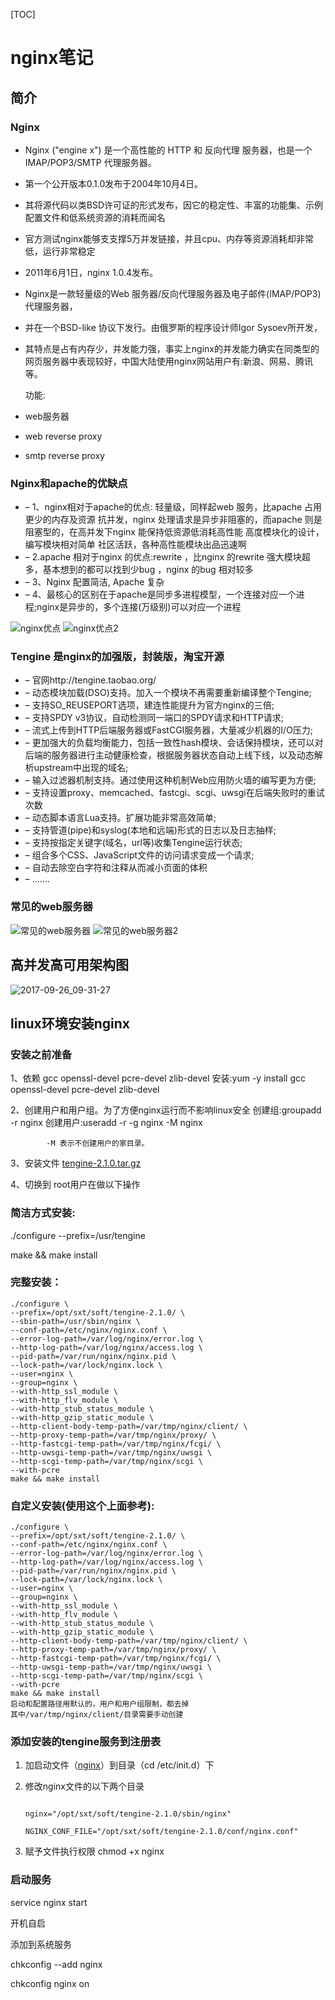 [TOC]



# nginx笔记

## 简介

### Nginx

- Nginx ("engine x") 是一个高性能的 HTTP 和 反向代理 服务器，也是一个 IMAP/POP3/SMTP 代理服务器。
- 第一个公开版本0.1.0发布于2004年10月4日。
- 其将源代码以类BSD许可证的形式发布，因它的稳定性、丰富的功能集、示例配置文件和低系统资源的消耗而闻名
- 官方测试nginx能够支支撑5万并发链接，并且cpu、内存等资源消耗却非常低，运行非常稳定


- 2011年6月1日，nginx 1.0.4发布。

- Nginx是一款轻量级的Web 服务器/反向代理服务器及电子邮件(IMAP/POP3)代理服务器，

- 并在一个BSD-like 协议下发行。由俄罗斯的程序设计师Igor Sysoev所开发，

- 其特点是占有内存少，并发能力强，事实上nginx的并发能力确实在同类型的网页服务器中表现较好，中国大陆使用nginx网站用户有:新浪、网易、腾讯等。

  功能:

- web服务器

- web reverse proxy

- smtp reverse proxy





### Nginx和apache的优缺点

- –  1、nginx相对于apache的优点:
  轻量级，同样起web 服务，比apache 占用更少的内存及资源
  抗并发，nginx 处理请求是异步非阻塞的，而apache 则是阻塞型的，在高并发下nginx
  能保持低资源低消耗高性能
  高度模块化的设计，编写模块相对简单
  社区活跃，各种高性能模块出品迅速啊
- –  2.apache 相对于nginx 的优点:rewrite ，比nginx 的rewrite 强大模块超多，基本想到的都可以找到少bug ，nginx 的bug 相对较多
- –  3、Nginx 配置简洁, Apache 复杂
- –  4、最核心的区别在于apache是同步多进程模型，一个连接对应一个进程;nginx是异步的，多个连接(万级别)可以对应一个进程


![nginx优点](image-201709260933/nginx优点.png)
![nginx优点2](image-201709260933/nginx优点2.png)






### Tengine 是nginx的加强版，封装版，淘宝开源

- –  官网http://tengine.taobao.org/
- –  动态模块加载(DSO)支持。加入一个模块不再需要重新编译整个Tengine;
- –  支持SO_REUSEPORT选项，建连性能提升为官方nginx的三倍;
- –  支持SPDY v3协议，自动检测同一端口的SPDY请求和HTTP请求;
- –  流式上传到HTTP后端服务器或FastCGI服务器，大量减少机器的I/O压力;
- –  更加强大的负载均衡能力，包括一致性hash模块、会话保持模块，还可以对后端的服务器进行主动健康检查，根据服务器状态自动上线下线，以及动态解析upstream中出现的域名;
- –  输入过滤器机制支持。通过使用这种机制Web应用防火墙的编写更为方便;
- –  支持设置proxy、memcached、fastcgi、scgi、uwsgi在后端失败时的重试次数
- –  动态脚本语言Lua支持。扩展功能非常高效简单;
- –  支持管道(pipe)和syslog(本地和远端)形式的日志以及日志抽样;
- –  支持按指定关键字(域名，url等)收集Tengine运行状态;
- –  组合多个CSS、JavaScript文件的访问请求变成一个请求;
- –  自动去除空白字符和注释从而减小页面的体积
- –  .......




### 常见的web服务器

![常见的web服务器](image-201709260933/常见的web服务器.png)
![常见的web服务器2](image-201709260933/常见的web服务器2.png)


## 高并发高可用架构图

![2017-09-26_09-31-27](image-201709260933/2017-09-26_09-31-27.png)





## linux环境安装nginx



### 安装之前准备

1、依赖 gcc openssl-devel pcre-devel zlib-devel
安装:yum -y install gcc openssl-devel pcre-devel zlib-devel

2、创建用户和用户组。为了方便nginx运行而不影响linux安全
创建组:groupadd -r nginx
创建用户:useradd -r -g nginx -M nginx

 			-M 表示不创建用户的家目录。

3、安装文件 [tengine-2.1.0.tar.gz](image-201709260933/tengine-2.1.0.tar.gz)

4、切换到 root用户在做以下操作

### 简洁方式安装:

./configure \--prefix=/usr/tengine

make && make install

### 完整安装：



```
./configure \
--prefix=/opt/sxt/soft/tengine-2.1.0/ \
--sbin-path=/usr/sbin/nginx \
--conf-path=/etc/nginx/nginx.conf \
--error-log-path=/var/log/nginx/error.log \
--http-log-path=/var/log/nginx/access.log \
--pid-path=/var/run/nginx/nginx.pid \
--lock-path=/var/lock/nginx.lock \
--user=nginx \
--group=nginx \
--with-http_ssl_module \
--with-http_flv_module \
--with-http_stub_status_module \
--with-http_gzip_static_module \
--http-client-body-temp-path=/var/tmp/nginx/client/ \
--http-proxy-temp-path=/var/tmp/nginx/proxy/ \
--http-fastcgi-temp-path=/var/tmp/nginx/fcgi/ \
--http-uwsgi-temp-path=/var/tmp/nginx/uwsgi \
--http-scgi-temp-path=/var/tmp/nginx/scgi \
--with-pcre
make && make install
```



### 自定义安装(使用这个上面参考):

```
./configure \
--prefix=/opt/sxt/soft/tengine-2.1.0/ \
--conf-path=/etc/nginx/nginx.conf \
--error-log-path=/var/log/nginx/error.log \
--http-log-path=/var/log/nginx/access.log \
--pid-path=/var/run/nginx/nginx.pid \
--lock-path=/var/lock/nginx.lock \
--user=nginx \
--group=nginx \
--with-http_ssl_module \
--with-http_flv_module \
--with-http_stub_status_module \
--with-http_gzip_static_module \
--http-client-body-temp-path=/var/tmp/nginx/client/ \
--http-proxy-temp-path=/var/tmp/nginx/proxy/ \
--http-fastcgi-temp-path=/var/tmp/nginx/fcgi/ \
--http-uwsgi-temp-path=/var/tmp/nginx/uwsgi \
--http-scgi-temp-path=/var/tmp/nginx/scgi \
--with-pcre
make && make install
启动和配置路径用默认的，用户和用户组限制，都去掉
其中/var/tmp/nginx/client/目录需要手动创建
```

### 添加安装的tengine服务到注册表

1. 加启动文件（[nginx](image-201709260933/nginx)）到目录（cd /etc/init.d）下

2. 修改nginx文件的以下两个目录

   ```

   nginx="/opt/sxt/soft/tengine-2.1.0/sbin/nginx"

   NGINX_CONF_FILE="/opt/sxt/soft/tengine-2.1.0/conf/nginx.conf"
   ```

   

3. 赋予文件执行权限 chmod +x nginx





### 启动服务

service  nginx  start

开机自启

添加到系统服务

chkconfig --add nginx  

chkconfig nginx   on  